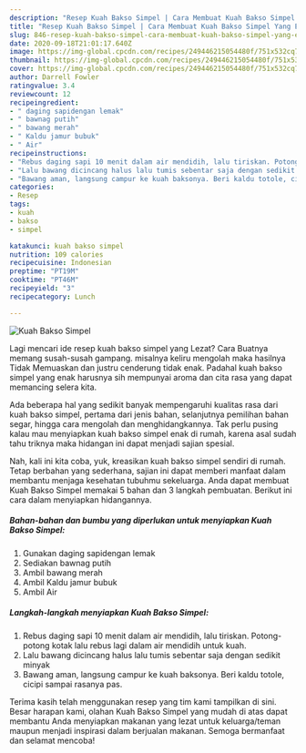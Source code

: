 ```yaml
---
description: "Resep Kuah Bakso Simpel | Cara Membuat Kuah Bakso Simpel Yang Enak Dan Mudah"
title: "Resep Kuah Bakso Simpel | Cara Membuat Kuah Bakso Simpel Yang Enak Dan Mudah"
slug: 846-resep-kuah-bakso-simpel-cara-membuat-kuah-bakso-simpel-yang-enak-dan-mudah
date: 2020-09-18T21:01:17.640Z
image: https://img-global.cpcdn.com/recipes/249446215054480f/751x532cq70/kuah-bakso-simpel-foto-resep-utama.jpg
thumbnail: https://img-global.cpcdn.com/recipes/249446215054480f/751x532cq70/kuah-bakso-simpel-foto-resep-utama.jpg
cover: https://img-global.cpcdn.com/recipes/249446215054480f/751x532cq70/kuah-bakso-simpel-foto-resep-utama.jpg
author: Darrell Fowler
ratingvalue: 3.4
reviewcount: 12
recipeingredient:
- " daging sapidengan lemak"
- " bawnag putih"
- " bawang merah"
- " Kaldu jamur bubuk"
- " Air"
recipeinstructions:
- "Rebus daging sapi 10 menit dalam air mendidih, lalu tiriskan. Potong-potong kotak lalu rebus lagi dalam air mendidih untuk kuah."
- "Lalu bawang dicincang halus lalu tumis sebentar saja dengan sedikit minyak"
- "Bawang aman, langsung campur ke kuah baksonya. Beri kaldu totole, cicipi sampai rasanya pas."
categories:
- Resep
tags:
- kuah
- bakso
- simpel

katakunci: kuah bakso simpel 
nutrition: 109 calories
recipecuisine: Indonesian
preptime: "PT19M"
cooktime: "PT46M"
recipeyield: "3"
recipecategory: Lunch

---
```



![Kuah Bakso Simpel](https://img-global.cpcdn.com/recipes/249446215054480f/751x532cq70/kuah-bakso-simpel-foto-resep-utama.jpg)

Lagi mencari ide resep kuah bakso simpel yang Lezat? Cara Buatnya memang susah-susah gampang. misalnya keliru mengolah maka hasilnya Tidak Memuaskan dan justru cenderung tidak enak. Padahal kuah bakso simpel yang enak harusnya sih mempunyai aroma dan cita rasa yang dapat memancing selera kita.

Ada beberapa hal yang sedikit banyak mempengaruhi kualitas rasa dari kuah bakso simpel, pertama dari jenis bahan, selanjutnya pemilihan bahan segar, hingga cara mengolah dan menghidangkannya. Tak perlu pusing kalau mau menyiapkan kuah bakso simpel enak di rumah, karena asal sudah tahu triknya maka hidangan ini dapat menjadi sajian spesial.




Nah, kali ini kita coba, yuk, kreasikan kuah bakso simpel sendiri di rumah. Tetap berbahan yang sederhana, sajian ini dapat memberi manfaat dalam membantu menjaga kesehatan tubuhmu sekeluarga. Anda dapat membuat Kuah Bakso Simpel memakai 5 bahan dan 3 langkah pembuatan. Berikut ini cara dalam menyiapkan hidangannya.

<!--inarticleads1-->

##### Bahan-bahan dan bumbu yang diperlukan untuk menyiapkan Kuah Bakso Simpel:

1. Gunakan  daging sapidengan lemak
1. Sediakan  bawnag putih
1. Ambil  bawang merah
1. Ambil  Kaldu jamur bubuk
1. Ambil  Air




<!--inarticleads2-->

##### Langkah-langkah menyiapkan Kuah Bakso Simpel:

1. Rebus daging sapi 10 menit dalam air mendidih, lalu tiriskan. Potong-potong kotak lalu rebus lagi dalam air mendidih untuk kuah.
1. Lalu bawang dicincang halus lalu tumis sebentar saja dengan sedikit minyak
1. Bawang aman, langsung campur ke kuah baksonya. Beri kaldu totole, cicipi sampai rasanya pas.




Terima kasih telah menggunakan resep yang tim kami tampilkan di sini. Besar harapan kami, olahan Kuah Bakso Simpel yang mudah di atas dapat membantu Anda menyiapkan makanan yang lezat untuk keluarga/teman maupun menjadi inspirasi dalam berjualan makanan. Semoga bermanfaat dan selamat mencoba!
